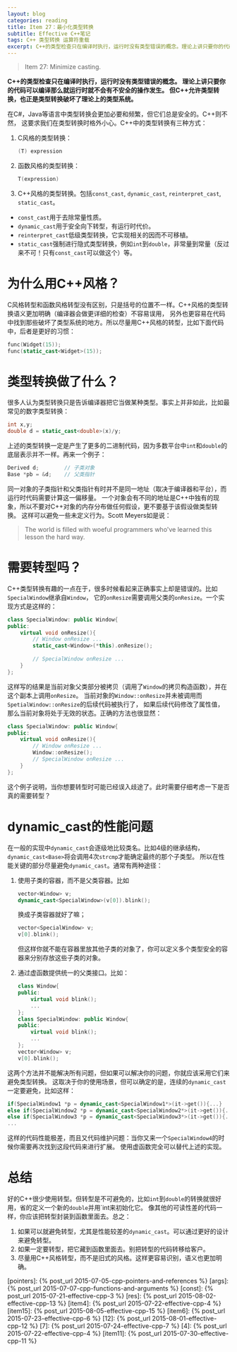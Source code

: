 ```yaml
---
layout: blog
categories: reading
title: Item 27：最小化类型转换
subtitle: Effective C++笔记
tags: C++ 类型转换 运算符重载
excerpt: C++的类型检查只在编译时执行，运行时没有类型错误的概念。理论上讲只要你的代码可以编译那么就运行时就不会有不安全的操作发生。但C++允许类型转换，也正是类型转换破坏了理论上的类型系统。
---
```


> Item 27: Minimize casting.

**C++的类型检查只在编译时执行，运行时没有类型错误的概念。
理论上讲只要你的代码可以编译那么就运行时就不会有不安全的操作发生。
但C++允许类型转换，也正是类型转换破坏了理论上的类型系统。**

在C#，Java等语言中类型转换会更加必要和频繁，但它们总是安全的。C++则不然，
这要求我们在类型转换时格外小心。C++中的类型转换有三种方式：

1. C风格的类型转换：

    ```cpp
    (T) expression
    ```

2. 函数风格的类型转换：

    ```cpp
    T(expression)
    ```

3. C++风格的类型转换。包括`const_cast`, `dynamic_cast`, `reinterpret_cast`, `static_cast`。

<!--more-->

* `const_cast`用于去除常量性质。
* `dynamic_cast`用于安全向下转型，有运行时代价。
* `reinterpret_cast`低级类型转换，它实现相关的因而不可移植。
* `static_cast`强制进行隐式类型转换，例如`int`到`double`，非常量到常量（反过来不可！只有`const_cast`可以做这个）等。

# 为什么用C++风格？

C风格转型和函数风格转型没有区别，只是括号的位置不一样。C++风格的类型转换语义更加明确（编译器会做更详细的检查）不容易误用，
另外也更容易在代码中找到那些破坏了类型系统的地方。所以尽量用C++风格的转型，比如下面代码中，后者是更好的习惯：

```cpp
func(Widget(15));
func(static_cast<Widget>(15));
```

# 类型转换做了什么？

很多人认为类型转换只是告诉编译器把它当做某种类型。事实上并非如此，比如最常见的数字类型转换：

```cpp
int x,y;
double d = static_cast<double>(x)/y;
```

上述的类型转换一定是产生了更多的二进制代码，因为多数平台中`int`和`double`的底层表示并不一样。再来一个例子：

```cpp
Derived d;        // 子类对象
Base *pb = &d;    // 父类指针
```

同一对象的子类指针和父类指针有时并不是同一地址（取决于编译器和平台），而运行时代码需要计算这一偏移量。
一个对象会有不同的地址是C++中独有的现象，所以不要对C++对象的内存分布做任何假设，更不要基于该假设做类型转换。
这样可以避免一些未定义行为。Scott Meyers如是说：

> The world is filled with woeful programmers who've learned this lesson the hard way.

# 需要转型吗？

C++类型转换有趣的一点在于，很多时候看起来正确事实上却是错误的。比如`SpecialWindow`继承自`Window`，
它的`onResize`需要调用父类的`onResize`。一个实现方式是这样的：

```cpp
class SpecialWindow: public Window{
public:
    virtual void onResize(){
        // Window onResize ...
        static_cast<Window>(*this).onResize();
        
        // SpecialWindow onResize ...
    }
};
```

这样写的结果是当前对象父类部分被拷贝（调用了`Window`的拷贝构造函数），并在这个副本上调用`onResize`。
当前对象的`Window::onResize`并未被调用而`SpetialWindow::onResize`的后续代码被执行了，
如果后续代码修改了属性值，那么当前对象将处于无效的状态。正确的方法也很显然：

```cpp
class SpecialWindow: public Window{
public:
    virtual void onResize(){
        // Window onResize ...
        Window::onResize();
        // SpecialWindow onResize ...
    }
};
```

这个例子说明，当你想要转型时可能已经误入歧途了。此时需要仔细考虑一下是否真的需要转型？

# dynamic_cast的性能问题

在一般的实现中`dynamic_cast`会逐级地比较类名。比如4级的继承结构，`dynamic_cast<Base>`将会调用4次`strcmp`才能确定最终的那个子类型。
所以在性能关键的部分尽量避免`dynamic_cast`。通常有两种途径：

1. 使用子类的容器，而不是父类容器。比如

    ```cpp
    vector<Window> v;
    dynamic_cast<SpecialWindow>(v[0]).blink();
    ```
    
    换成子类容器就好了嘛；
    
    ```cpp
    vector<SpecialWindow> v;
    v[0].blink();
    ```
    
    但这样你就不能在容器里放其他子类的对象了，你可以定义多个类型安全的容器来分别存放这些子类的对象。
    
2. 通过虚函数提供统一的父类接口。比如：

    ```cpp
    class Window{
    public:
        virtual void blink();
        ...
    };
    class SpecialWindow: public Window{
    public:
        virtual void blink();
        ...
    };
    vector<Window> v;
    v[0].blink();
    ```
    
这两个方法并不能解决所有问题，但如果可以解决你的问题，你就应该采用它们来避免类型转换。
这取决于你的使用场景，但可以确定的是，连续的`dynamic_cast`一定要避免，比如这样：

```cpp
if(SpecialWindow1 *p = dynamic_cast<SpecialWindow1*>(it->get()){...}
else if(SpecialWindow2 *p = dynamic_cast<SpecialWindow2*>(it->get()){...}
else if(SpecialWindow3 *p = dynamic_cast<SpecialWindow3*>(it->get()){...}
...
```

这样的代码性能极差，而且又代码维护问题：当你又来一个`SpecialWindow4`的时候你需要再次找到这段代码来进行扩展。
使用虚函数完全可以替代上述的实现。

# 总结

好的C++很少使用转型。但转型是不可避免的，比如`int`到`double`的转换就很好用，省的定义一个新的`double`并用`int来初始化它。
像其他的可读性差的代码一样，你应该把转型封装到函数里面去。总之：

1. 如果可以就避免转型，尤其是性能较差的`dynamic_cast`。可以通过更好的设计来避免转型。
2. 如果一定要转型，把它藏到函数里面去。别把转型的代码转移给客户。
3. 尽量用C++风格转型，而不是旧式的风格。这样更容易识别，语义也更加明确。

[pointers]: {% post_url 2015-07-05-cpp-pointers-and-references %}
[args]: {% post_url 2015-07-07-cpp-functions-and-arguments %}
[const]: {% post_url 2015-07-21-effective-cpp-3 %}
[res]: {% post_url 2015-08-02-effective-cpp-13 %}
[item4]: {% post_url 2015-07-22-effective-cpp-4 %}
[item15]: {% post_url 2015-08-05-effective-cpp-15 %}
[item6]: {% post_url 2015-07-23-effective-cpp-6 %}
[12]: {% post_url 2015-08-01-effective-cpp-12 %}
[7]: {% post_url 2015-07-24-effective-cpp-7 %}
[4]: {% post_url 2015-07-22-effective-cpp-4 %}
[item11]: {% post_url 2015-07-30-effective-cpp-11 %}
